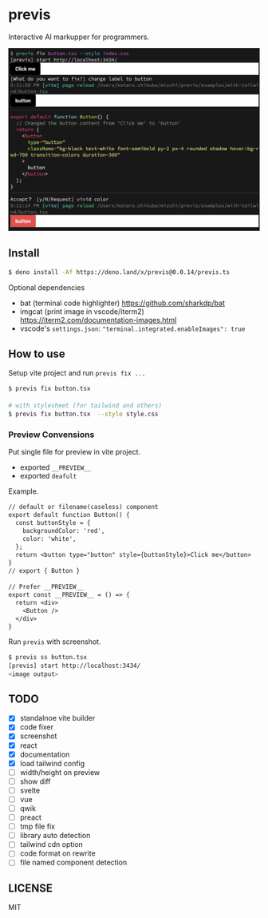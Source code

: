 # previs

Interactive AI markupper for programmers.

![previs example](ss.png)

## Install

```bash
$ deno install -Af https://deno.land/x/previs@0.0.14/previs.ts
```

Optional dependencies

- bat (terminal code highlighter) https://github.com/sharkdp/bat
- imgcat (print image in vscode/iterm2) https://iterm2.com/documentation-images.html
- vscode's `settings.json`: `"terminal.integrated.enableImages": true`

## How to use

Setup vite project and run `previs fix ...`

```bash
$ previs fix button.tsx

# with stylesheet (for tailwind and others)
$ previs fix button.tsx  --style style.css
```

### Preview Convensions

Put single file for preview in vite project.

- exported `__PREVIEW__`
- exported `deafult`

Example.

```tsx
// default or filename(caseless) component
export default function Button() {
  const buttonStyle = {
    backgroundColor: 'red',
    color: 'white',
  };
  return <button type="button" style={buttonStyle}>Click me</button>
}
// export { Button }

// Prefer __PREVIEW__
export const __PREVIEW__ = () => {
  return <div>
    <Button />
  </div>
}
```

Run `previs` with screenshot.

```bash
$ previs ss button.tsx
[previs] start http://localhost:3434/
<image output>
```

## TODO

- [x] standalnoe vite builder
- [x] code fixer
- [x] screenshot
- [x] react
- [x] documentation
- [x] load tailwind config
- [ ] width/height on preview
- [ ] show diff
- [ ] svelte
- [ ] vue
- [ ] qwik
- [ ] preact
- [ ] tmp file fix
- [ ] library auto detection
- [ ] tailwind cdn option
- [ ] code format on rewrite
- [ ] file named component detection

## LICENSE

MIT